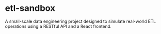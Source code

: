 # etl-sandbox
A small-scale data engineering project designed to simulate real-world ETL operations using a RESTful API and a React frontend.
